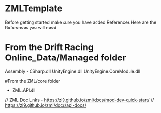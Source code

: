 # ZMLTemplate
Before getting started make sure you have added References Here are the References you will need
# From the Drift Racing Online_Data/Managed folder
 Assembly - CSharp.dll
 UnityEngine.dll
 UnityEngine.CoreModule.dll

#From the ZML/core folder
- ZML.API.dll

// ZML Doc Links - https://zi9.github.io/zml/docs/mod-dev-quick-start/
// https://zi9.github.io/zml/docs/api-docs/
